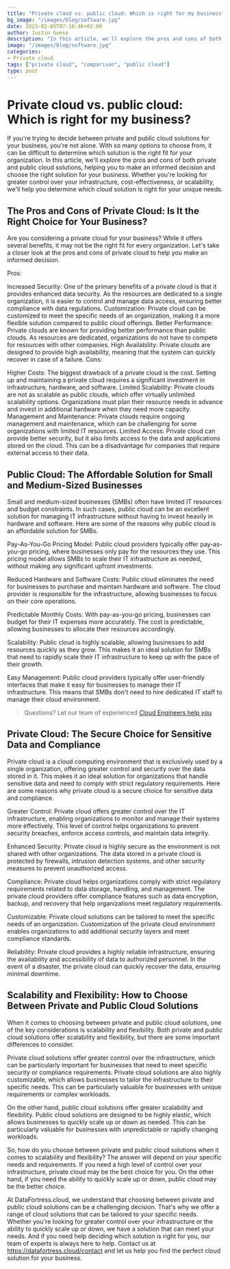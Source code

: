 ```yaml
---
title: "Private cloud vs. public cloud: Which is right for my business?"
bg_image: "/images/blog/software.jpg"
date: 2023-02-05T07:10:46+02:00
author: Justin Guese
description: "In this article, we'll explore the pros and cons of both private and public cloud solutions, helping you to make an informed decision and choose the right solution for your business."
image: "/images/blog/software.jpg"
categories:
- Private cloud
tags: ["private cloud", "comparison", "public cloud"]
type: post
---
```


# Private cloud vs. public cloud: Which is right for my business?

If you're trying to decide between private and public cloud solutions for your business, you're not alone. With so many options to choose from, it can be difficult to determine which solution is the right fit for your organization. In this article, we'll explore the pros and cons of both private and public cloud solutions, helping you to make an informed decision and choose the right solution for your business. Whether you're looking for greater control over your infrastructure, cost-effectiveness, or scalability, we'll help you determine which cloud solution is right for your unique needs.

## The Pros and Cons of Private Cloud: Is It the Right Choice for Your Business?

Are you considering a private cloud for your business? While it offers several benefits, it may not be the right fit for every organization. Let's take a closer look at the pros and cons of private cloud to help you make an informed decision.

Pros:

Increased Security: One of the primary benefits of a private cloud is that it provides enhanced data security. As the resources are dedicated to a single organization, it is easier to control and manage data access, ensuring better compliance with data regulations.
Customization: Private cloud can be customized to meet the specific needs of an organization, making it a more flexible solution compared to public cloud offerings.
Better Performance: Private clouds are known for providing better performance than public clouds. As resources are dedicated, organizations do not have to compete for resources with other companies.
High Availability: Private clouds are designed to provide high availability, meaning that the system can quickly recover in case of a failure.
Cons:

Higher Costs: The biggest drawback of a private cloud is the cost. Setting up and maintaining a private cloud requires a significant investment in infrastructure, hardware, and software.
Limited Scalability: Private clouds are not as scalable as public clouds, which offer virtually unlimited scalability options. Organizations must plan their resource needs in advance and invest in additional hardware when they need more capacity.
Management and Maintenance: Private clouds require ongoing management and maintenance, which can be challenging for some organizations with limited IT resources.
Limited Access: Private cloud can provide better security, but it also limits access to the data and applications stored on the cloud. This can be a disadvantage for companies that require external access to their data.

## Public Cloud: The Affordable Solution for Small and Medium-Sized Businesses

Small and medium-sized businesses (SMBs) often have limited IT resources and budget constraints. In such cases, public cloud can be an excellent solution for managing IT infrastructure without having to invest heavily in hardware and software. Here are some of the reasons why public cloud is an affordable solution for SMBs.

Pay-As-You-Go Pricing Model: Public cloud providers typically offer pay-as-you-go pricing, where businesses only pay for the resources they use. This pricing model allows SMBs to scale their IT infrastructure as needed, without making any significant upfront investments.

Reduced Hardware and Software Costs: Public cloud eliminates the need for businesses to purchase and maintain hardware and software. The cloud provider is responsible for the infrastructure, allowing businesses to focus on their core operations.

Predictable Monthly Costs: With pay-as-you-go pricing, businesses can budget for their IT expenses more accurately. The cost is predictable, allowing businesses to allocate their resources accordingly.

Scalability: Public cloud is highly scalable, allowing businesses to add resources quickly as they grow. This makes it an ideal solution for SMBs that need to rapidly scale their IT infrastructure to keep up with the pace of their growth.

Easy Management: Public cloud providers typically offer user-friendly interfaces that make it easy for businesses to manage their IT infrastructure. This means that SMBs don't need to hire dedicated IT staff to manage their cloud environment.

> Questions? Let our team of experienced [Cloud Engineers help you](/contact)

## Private Cloud: The Secure Choice for Sensitive Data and Compliance

Private cloud is a cloud computing environment that is exclusively used by a single organization, offering greater control and security over the data stored in it. This makes it an ideal solution for organizations that handle sensitive data and need to comply with strict regulatory requirements. Here are some reasons why private cloud is a secure choice for sensitive data and compliance.

Greater Control: Private cloud offers greater control over the IT infrastructure, enabling organizations to monitor and manage their systems more effectively. This level of control helps organizations to prevent security breaches, enforce access controls, and maintain data integrity.

Enhanced Security: Private cloud is highly secure as the environment is not shared with other organizations. The data stored in a private cloud is protected by firewalls, intrusion detection systems, and other security measures to prevent unauthorized access.

Compliance: Private cloud helps organizations comply with strict regulatory requirements related to data storage, handling, and management. The private cloud providers offer compliance features such as data encryption, backup, and recovery that help organizations meet regulatory requirements.

Customizable: Private cloud solutions can be tailored to meet the specific needs of an organization. Customization of the private cloud environment enables organizations to add additional security layers and meet compliance standards.

Reliability: Private cloud provides a highly reliable infrastructure, ensuring the availability and accessibility of data to authorized personnel. In the event of a disaster, the private cloud can quickly recover the data, ensuring minimal downtime.

## Scalability and Flexibility: How to Choose Between Private and Public Cloud Solutions

When it comes to choosing between private and public cloud solutions, one of the key considerations is scalability and flexibility. Both private and public cloud solutions offer scalability and flexibility, but there are some important differences to consider.

Private cloud solutions offer greater control over the infrastructure, which can be particularly important for businesses that need to meet specific security or compliance requirements. Private cloud solutions are also highly customizable, which allows businesses to tailor the infrastructure to their specific needs. This can be particularly valuable for businesses with unique requirements or complex workloads.

On the other hand, public cloud solutions offer greater scalability and flexibility. Public cloud solutions are designed to be highly elastic, which allows businesses to quickly scale up or down as needed. This can be particularly valuable for businesses with unpredictable or rapidly changing workloads.

So, how do you choose between private and public cloud solutions when it comes to scalability and flexibility? The answer will depend on your specific needs and requirements. If you need a high level of control over your infrastructure, private cloud may be the best choice for you. On the other hand, if you need the ability to quickly scale up or down, public cloud may be the better choice.

At DataFortress.cloud, we understand that choosing between private and public cloud solutions can be a challenging decision. That's why we offer a range of cloud solutions that can be tailored to your specific needs. Whether you're looking for greater control over your infrastructure or the ability to quickly scale up or down, we have a solution that can meet your needs. And if you need help deciding which solution is right for you, our team of experts is always here to help. Contact us at https://datafortress.cloud/contact and let us help you find the perfect cloud solution for your business.

